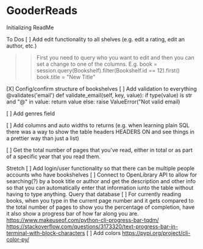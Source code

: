 # GooderReads

Initializing ReadMe

To Dos
[ ] Add edit functionality to all shelves (e.g. edit a rating, edit an author, etc.)

> > First you need to query who you want to edit and then you can set a change to one of the columns. E.g. book = session.query(Bookshelf).filter(Bookshelf.id == 12).first()
> > book.title = "New Title"

[X] Config/confirm structure of bookshelves
[ ] Add validation to everything
@validates('email')
def validate_email(self, key, value):
if type(value) is str and "@" in value:
return value
else:
raise ValueError("Not valid email)

[ ] Add genres field

[ ] Add columns and auto widths to returns (e.g. when learning plain SQL there was a way to show the table headers HEADERS ON and see things in a prettier way than just a list)

[ ] Get the total number of pages that you've read, either in total or as part of a specific year that you read them.

Stretch
[ ] Add login/user functionality so that there can be multiple people accounts who have bookshelves
[ ] Connect to OpenLibrary API to allow for searching(?) by a book title or author and get the description and other info so that you can automatically enter that information iunto the table without having to type anything. Query that database
[ ] For currently reading books, when you type in the current page number and it gets compared to the total number of pages to show you the percentage of completion, have it also show a progress bar of how far along you are.
https://www.makeuseof.com/python-cli-progress-bar-tqdm/
https://stackoverflow.com/questions/3173320/text-progress-bar-in-terminal-with-block-characters
[ ] Add colors https://pypi.org/project/cli-color-py/

